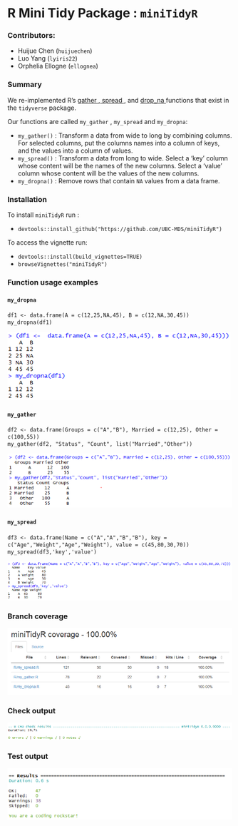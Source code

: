 # R Mini Tidy Package : `miniTidyR`

### Contributors:
- Huijue Chen (`huijuechen`)
- Luo Yang (`lyiris22`)
- Orphelia Ellogne (`ellognea`)

### Summary
We re-implemented R’s <a href="https://tidyr.tidyverse.org/reference/gather.html"> gather </a>,<a href="https://tidyr.tidyverse.org/reference/spread.html"> spread </a>, and <a href="https://tidyr.tidyverse.org/reference/drop_na.html"> drop_na </a> functions that exist in the `tidyverse` package.

Our functions are called `my_gather` , `my_spread` and `my_dropna`:

- `my_gather()` : Transform a data from wide to long by combining columns. For selected columns, put the columns names into a column of keys, and the values into a column of values.
- `my_spread()` : Transform a data from long to wide.  Select a ‘key’ column whose content will be the names of the new columns. Select a ‘value’ column whose content will be the values of the new columns.
- `my_dropna()` : Remove rows that contain `NA` values from a data frame.

### Installation
To install  `miniTidyR` run :  

- `devtools::install_github("https://github.com/UBC-MDS/miniTidyR")`

To access the vignette run:

- `devtools::install(build_vignettes=TRUE)`
-  `browseVignettes("miniTidyR")`

### Function usage examples

#### `my_dropna`

```
df1 <- data.frame(A = c(12,25,NA,45), B = c(12,NA,30,45))
my_dropna(df1)
```

![](images/my_dropna.PNG)

#### `my_gather`

```
df2 <- data.frame(Groups = c("A","B"), Married = c(12,25), Other = c(100,55))
my_gather(df2, "Status", "Count", list("Married","Other"))
```

![](images/my_gather.PNG)

#### `my_spread`

```
df3 <- data.frame(Name = c("A","A","B","B"), key = c("Age","Weight","Age","Weight"), value = c(45,80,30,70))
my_spread(df3,'key','value')
```

![](images/my_spread.PNG)

### Branch coverage

![](images/coverage.PNG)

### Check output

![](images/check_results.PNG)

### Test output

![](images/test_results.PNG)
